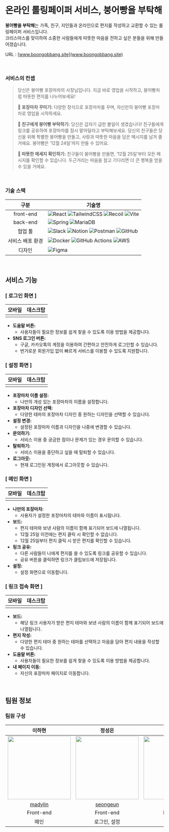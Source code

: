 # 온라인 롤링페이퍼 서비스, 붕어빵을 부탁해

**붕어빵을 부탁해**는 가족, 친구, 지인들과 온라인으로 편지를 작성하고 교환할 수 있는 롤링페이퍼 서비스입니다. <br />
크리스마스를 맞이하여 소중한 사람들에게 따뜻한 마음을 전하고 싶은 분들을 위해 만들어졌습니다.

URL : [www.boongobbang.site](www.boongobbang.site)

<br />

### 서비스의 컨셉
> 당신은 붕어빵 포장마차의 사장님입니다.
>지금 바로 영업을 시작하고, 붕어빵처럼 따뜻한 편지를 나누어보세요!
>
>**🎨 포장마차 꾸미기:**
>다양한 장식으로 포장마차를 꾸며, 자신만의 붕어빵 포장마차로 영업을 시작하세요.
>
>**🍞 친구에게 붕어빵 부탁하기:**
>당신은 갑자기 급한 볼일이 생겼습니다!
>친구들에게 링크를 공유하여 포장마차를 잠시 맡아달라고 부탁해보세요.
>당신의 친구들은 당신을 위해 특별한 붕어빵을 만들고, 사랑과 따뜻한 마음을 담은 메시지를 남겨 줄거에요.
>붕어빵은 ‘12월 24일’까지 만들 수 있어요.
>
>**🎁 따뜻한 메세지 확인하기:**
>친구들이 붕어빵을 만들면, ‘12월 25일’부터 모든 메시지를 확인할 수 있습니다.
>두근거리는 마음을 참고 기다리면 더 큰 행복을 얻을 수 있을 거에요.

<br />

### 기술 스택
|구분| 기술명 |
|:--:|--|
|front-end | ![React](https://img.shields.io/badge/react-%2320232a.svg?style=for-the-badge&logo=react&logoColor=%2361DAFB) 	![TailwindCSS](https://img.shields.io/badge/tailwindcss-%2338B2AC.svg?style=for-the-badge&logo=tailwind-css&logoColor=white) ![Recoil](https://img.shields.io/badge/recoil-3578E5?style=for-the-badge&logo=recoil&logoColor=white) ![Vite](https://img.shields.io/badge/vite-%23646CFF.svg?style=for-the-badge&logo=vite&logoColor=white)|
|back-end | ![Spring](https://img.shields.io/badge/spring-%236DB33F.svg?style=for-the-badge&logo=spring&logoColor=white) ![MariaDB](https://img.shields.io/badge/MariaDB-003545?style=for-the-badge&logo=mariadb&logoColor=white)|
|협업 툴 | ![Slack](https://img.shields.io/badge/Slack-4A154B?style=for-the-badge&logo=slack&logoColor=white) ![Notion](https://img.shields.io/badge/Notion-%23000000.svg?style=for-the-badge&logo=notion&logoColor=white) ![Postman](https://img.shields.io/badge/Postman-FF6C37?style=for-the-badge&logo=postman&logoColor=white) ![GitHub](https://img.shields.io/badge/github-%23121011.svg?style=for-the-badge&logo=github&logoColor=white)|
|서비스 배포 환경 | ![Docker](https://img.shields.io/badge/docker-%230db7ed.svg?style=for-the-badge&logo=docker&logoColor=white) ![GitHub Actions](https://img.shields.io/badge/github%20actions-%232671E5.svg?style=for-the-badge&logo=githubactions&logoColor=white) ![AWS](https://img.shields.io/badge/AWS-%23FF9900.svg?style=for-the-badge&logo=amazon-aws&logoColor=white) |
|디자인 | ![Figma](https://img.shields.io/badge/figma-%23F24E1E.svg?style=for-the-badge&logo=figma&logoColor=white) |

<br />

## 서비스 기능
### [ 로그인 화면 ]
| 모바일 | 데스크탑 |
|--|--|
|  |  |

-   **도움말 버튼:**
    -   사용자들이 필요한 정보를 쉽게 찾을 수 있도록 이용 방법을 제공합니다.
-   **SNS 로그인 버튼:**
    -   구글, 카카오톡의 계정을 이용하여 간편하고 안전하게 로그인할 수 있습니다.
    -   번거로운 회원가입 없이 빠르게 서비스를 이용할 수 있도록 지원합니다.


### [ 설정 화면 ]
| 모바일 | 데스크탑 |
|--|--|
|  |  |

-   **포장마차 이름 설정:**
    -   나만의 개성 있는 포장마차의 이름을 설정합니다.
-   **포장마차 디자인 선택:**
    -   다양한 테마의 포장마차 디자인 중 원하는 디자인을 선택할 수 있습니다.
-   **설정 변경:**
    -   설정된 포장마차 이름과 디자인을 나중에 변경할 수 있습니다.
-   **문의하기:**
    -   서비스 이용 중 궁금한 점이나 문제가 있는 경우 문의할 수 있습니다.
-   **탈퇴하기:**
    -   서비스 이용을 중단하고 싶을 때 탈퇴할 수 있습니다.
-   **로그아웃:**
    -   현재 로그인된 계정에서 로그아웃할 수 있습니다.

### [ 메인 화면 ]

| 모바일 | 데스크탑 |
|--|--|
|  |  |

-   **나만의 포장마차:**
    -   사용자가 설정한 포장마차의 테마와 이름이 표시됩니다.
-   **보드:**
    -   편지 테마와 보낸 사람의 이름이 함께 표기되어 보드에 나열됩니다.
    -   12월 25일 이전에는 편지 클릭 시 확인할 수 없습니다.
	-	12월 25일부터 편지 클릭 시 받은 편지를 확인할 수 있습니다.
-   **링크 공유:**
    -   다른 사람들이 나에게 편지를 쓸 수 있도록 링크를 공유할 수 있습니다.
    -   공유 버튼을 클릭하면 링크가 클립보드에 저장됩니다.
-   **설정:**
    -   설정 화면으로 이동합니다.


### [ 링크 접속 화면 ]

| 모바일 | 데스크탑 |
|--|--|
|  |  |

-   **보드:**
    -   해당 링크 사용자가 받은 편지 테마와 보낸 사람의 이름이 함께 표기되어 보드에 나열됩니다.
-   **편지 작성:**
    -   다양한 편지 테마 중 원하는 테마를 선택하고 마음을 담아 편지 내용을 작성할 수 있습니다.
-   **도움말 버튼:**
    -   사용자들이 필요한 정보를 쉽게 찾을 수 있도록 이용 방법을 제공합니다.
-   **내 페이지 이동:**
    -   자신의 포장마차 페이지로 이동합니다.

<br />

## 팀원 정보
### 팀원 구성
| 이하현 | 정성은 | 이주은 |
|:---:|:---:|:---:|
|<img src="https://github.com/boongObbang-plz/boongObbang/assets/85945788/aae6eafd-bb49-4c7f-89a9-133dd659abd6" width="200" height="200"></img> | <img src="https://github.com/boongObbang-plz/boongObbang/assets/85945788/48bb1b1e-7532-42aa-bd1f-9ddef7f3c8a9" width="200" height="200"></img> | <img src="https://github.com/boongObbang-plz/boongObbang/assets/85945788/d6c2eea3-4f92-4f8e-8585-ffaf65b46cc2" width="200" height="200"></img> |
|[madylin](https://github.com/im-madylin) | [seongeun](https://github.com/eunn43) | [jueun](https://github.com/dlwndms0812) |
| Front-end | Front-end | Back-end |
| 메인 | 로그인, 설정 |	ALL |

